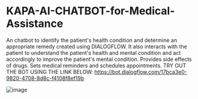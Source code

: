 # KAPA-AI-CHATBOT-for-Medical-Assistance
An chatbot to identify the patient's health condition and determine an appropriate remedy created using DIALOGFLOW. It also interacts with the patient to understand the patient's health and mental condition and act accordingly to improve the patient's mental condition. Provides side effects of drugs. Sets medical reminders and schedules appointments. TRY OUT THE BOT USING THE LINK BELOW: https://bot.dialogflow.com/17bca3e0-9820-4708-8d8c-f4108f8ef19b

![image](https://user-images.githubusercontent.com/79436629/235305509-cf389c25-7e53-4dfe-9088-0b14099e1dfe.png)
